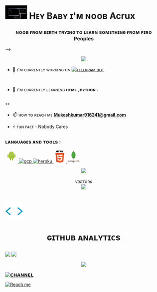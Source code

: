 <!-- ### Hi there 👋

<!--
**ItzNoobCoder/ItzNoobCoder** is a ✨ _special_ ✨ repository because its `README.md` (this file) appears on your GitHub profile.

Here are some ideas to get you started:

- 🔭 I’m currently working on ...
- 🌱 I’m currently learning ...
- 👯 I’m looking to collaborate on ...
- 🤔 I’m looking for help with ...
- 💬 Ask me about ...
- 📫 How to reach me: ...
- 😄 Pronouns: ...
- ⚡ Fun fact: ... -->

 
 
<h1> <img src="https://github.com/ItzNoobCoder/ItzNoobCoder/blob/main/resources/codes.webp" width="70px"> Hᴇʏ Bᴀʙʏ ɪ'ᴍ ɴᴏᴏʙ Acrux </h1><p align="center">

<h3 align="center">ɴᴏᴏʙ ғʀᴏᴍ  ʙɪʀᴛʜ ᴛʀʏɪɴɢ ᴛᴏ ʟᴇᴀʀɴ sᴏᴍᴇᴛʜɪɴɢ ғʀᴏᴍ ᴘɪʀᴏ Peoples</h3>

 -->   <p align="middle"><a href="https://github.com/ItzNoobCoder"><img src="https://img.shields.io/badge/GitHub-100000?style=for-the-badge&logo=github&logoColor=white"></a>


- 🔭 ɪ'ᴍ ᴄᴜʀʀᴇɴᴛʟʏ ᴡᴏʀᴋɪɴɢ ᴏɴ [![ᴛᴇʟᴇɢʀᴀᴍ ʙᴏᴛ](https://img.shields.io/badge/telegram-1b77FF.svg?style=for-the-badge&logo=ᴛᴇʟᴇɢʀᴀᴍʙᴏᴛʟɪsᴛs)](https://t.me/IshaMusicBbot) 
<br>

- 🌱 ɪ'ᴍ ᴄᴜʀʀᴇɴᴛʟʏ  ʟᴇᴀʀɴɪɴɢ  **ʜᴛᴍʟ , ᴘʏᴛʜᴏɴ .**

<br>**
- 📫 ʜᴏᴡ  ᴛᴏ  ʀᴇᴀᴄʜ  ᴍᴇ  **Mukeshkumar916241@gmail.com**

- ⚡ ғᴜɴ  ғᴀᴄᴛ - Nobody Cares


 
 <h3 align="left">ʟᴀɴɢᴜᴀɢᴇs   ᴀɴᴅ ᴛᴏᴏʟs :</h3>
<p align="left"> <a href="https://developer.android.com" target="_blank" rel="noreferrer"> <img src="https://raw.githubusercontent.com/devicons/devicon/master/icons/android/android-original-wordmark.svg" alt="android" width="40" height="40"/> </a> <a href="https://cloud.google.com" target="_blank" rel="noreferrer"> <img src="https://www.vectorlogo.zone/logos/google_cloud/google_cloud-icon.svg" alt="gcp" width="40" height="40"/> </a> <a href="https://heroku.com" target="_blank" rel="noreferrer"> <img src="https://www.vectorlogo.zone/logos/heroku/heroku-icon.svg" alt="heroku" width="40" height="40"/> </a> <a href="https://www.w3.org/html/" target="_blank" rel="noreferrer"> <img src="https://raw.githubusercontent.com/devicons/devicon/master/icons/html5/html5-original-wordmark.svg" alt="html5" width="40" height="40"/> </a> <a href="https://www.mongodb.com/" target="_blank" rel="noreferrer"> <img src="https://raw.githubusercontent.com/devicons/devicon/master/icons/mongodb/mongodb-original-wordmark.svg" alt="mongodb" width="40" height="40"/> </a> </p>
 





<p align="middle"><a href="https://github.com/ItzNoobCoder"><img src="https://img.shields.io/badge/GitHub-100000?style=for-the-badge&logo=github&logoColor=white"></a>
 <p align="center">ᴠɪsɪᴛᴏʀs<br><img src="https://profile-counter.glitch.me/MEIZNOOBCODER/count.svg"><br>

  
  <h1> <img src = "https://github.com/ItzNoobCoder/ItzNoobCoder/blob/main/resources/analytics.webp" width="57px"> <P ALIGN="middle"> ɢɪᴛʜᴜʙ ᴀɴᴀʟʏᴛɪᴄs </h1>

 [<img src="https://github-readme-stats.vercel.app/api?username=ItzNoobCoder&&show_icons=true&title_color=60f542&icon_color=bb2acf&text_color=43f50c&bg_color=080a08" width="49%">](https://github.com/ItzNoobCoder)  [<img src="https://github-readme-streak-stats.herokuapp.com/?user=ItzNoobCoder&theme=chartreuse-dark&hide_border=True&bg_color=000000" width="49%">](https://github.com/ItzNoobCoder)


   

<p align="center"><a href="https://github.com/ITZNOOBCODER"><img src="https://github-readme-stats.vercel.app/api/top-langs/?username=ITZNOOBCODER&theme=radical&layout=compact"></a></p>   
   
   
 [![𝗖𝗛𝗔𝗡𝗡𝗘𝗟](https://img.shields.io/badge/Channel-1b77FF.svg?style=for-the-badge&logo=telegram)](https://t.me/IshaBots) 

[![Reach me](https://img.shields.io/badge/Support-1b77FF.svg?style=for-the-badge&logo=telegram)](https://t.me/wtf_acrux)

